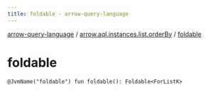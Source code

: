 ```yaml
---
title: foldable - arrow-query-language
---
```


[arrow-query-language](../index.html) / [arrow.aql.instances.list.orderBy](index.html) / [foldable](./foldable.html)

# foldable

`@JvmName("foldable") fun foldable(): Foldable<ForListK>`